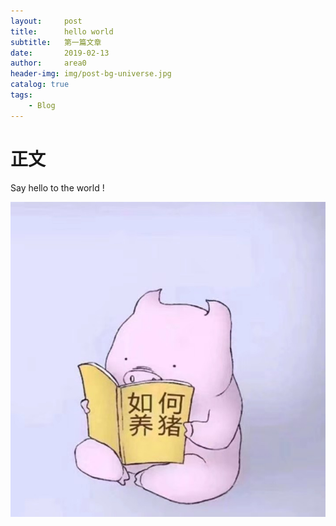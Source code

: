 ```yaml
---
layout:     post
title:      hello world
subtitle:   第一篇文章
date:       2019-02-13
author:     area0
header-img: img/post-bg-universe.jpg
catalog: true
tags:
    - Blog
---
```


# 正文

Say hello to the world !

![how to raise pigs scientifically](/img/2019-02-13/raise-pig.jpg)